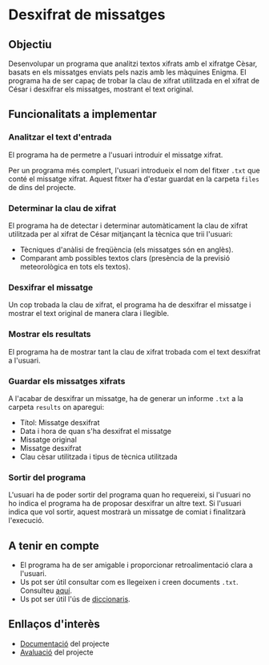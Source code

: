 # Desxifrat de missatges

## Objectiu

Desenvolupar un programa que analitzi textos xifrats amb el xifratge Cèsar, basats en els missatges enviats pels nazis amb les màquines Enigma. El programa ha de ser capaç de trobar la clau de xifrat utilitzada en el xifrat de César i desxifrar els missatges, mostrant el text original.

## Funcionalitats a implementar

### Analitzar el text d'entrada

El programa ha de permetre a l'usuari introduir el missatge xifrat.

Per un programa més complert, l'usuari introdueix el nom del fitxer `.txt` que conté el missatge xifrat. Aquest fitxer ha d'estar guardat en la carpeta `files` de dins del projecte.

### Determinar la clau de xifrat

El programa ha de detectar i determinar automàticament la clau de xifrat utilitzada per al xifrat de César mitjançant la tècnica que trii l'usuari:

- Tècniques d'anàlisi de freqüència (els missatges són en anglès).
- Comparant amb possibles textos clars (presència de la previsió meteorològica en tots els textos).

### Desxifrar el missatge

Un cop trobada la clau de xifrat, el programa ha de desxifrar el missatge i mostrar el text original de manera clara i llegible.

### Mostrar els resultats

El programa ha de mostrar tant la clau de xifrat trobada com el text desxifrat a l'usuari.

### Guardar els missatges xifrats

A l'acabar de desxifrar un missatge, ha de generar un informe `.txt` a la carpeta `results` on aparegui:

- Títol: Missatge desxifrat
- Data i hora de quan s'ha desxifrat el missatge
- Missatge original
- Missatge desxifrat
- Clau cèsar utilitzada i tipus de tècnica utilitzada

### Sortir del programa

L'usuari ha de poder sortir del programa quan ho requereixi, si l'usuari no ho indica el programa ha de proposar desxifrar un altre text. Si l'usuari indica que vol sortir, aquest mostrarà un missatge de comiat i finalitzarà l'execució.

## A tenir en compte

- El programa ha de ser amigable i proporcionar retroalimentació clara a l'usuari.
- Us pot ser útil consultar com es llegeixen i creen documents `.txt`. Consulteu [aquí](https://www.w3schools.com/python/python_file_handling.asp).
- Us pot ser útil l'ús de [diccionaris](https://www.w3schools.com/python/python_dictionaries.asp).

## Enllaços d'interès

- [Documentació](./Documentació.md) del projecte
- [Avaluació](./Avaluació.md) del projecte
